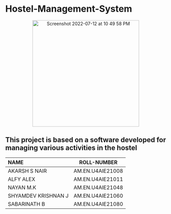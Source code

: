 # Hostel-Management-System

<p align="center"><img width="334" alt="Screenshot 2022-07-12 at 10 49 58 PM" src="https://user-images.githubusercontent.com/89991399/178553788-954a18bf-0bf0-4483-98d7-09a28c5209f4.png"></p align="center">

## This project is based on a software developed for managing various activities in the hostel

<div align="center">

| **NAME** | **ROLL-NUMBER** | 
| :--- | :---: |
| AKARSH S NAIR |AM.EN.U4AIE21008|
| ALFY ALEX | AM.EN.U4AIE21011   |
| NAYAN M.K | AM.EN.U4AIE21048   |
| SHYAMDEV KRISHNAN J | AM.EN.U4AIE21060 |
| SABARINATH B | AM.EN.U4AIE21080 |

</div align="center">
  
